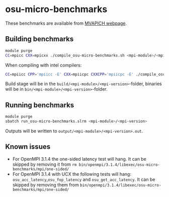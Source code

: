 # osu-micro-benchmarks

These benchmarks are available from [MVAPICH webpage](http://mvapich.cse.ohio-state.edu/benchmarks).

## Building benchmarks

```sh
module purge
CC=mpicc CXX=mpicxx ./compile_osu-micro-benchmarks.sh <mpi-module>/<mpi-version>
```

When compiling with intel compilers:

```sh
CC=mpiicc CPP='mpiicc -E' CXX=mpiicpc CXXCPP='mpiicpc -E' ./compile_osu-micro-benchmarks.sh intel-parallel-studio/<intel parallel studio version>
```

Build stage will be in the `build/<mpi-module>/<mpi-version>`-folder,
binaries will be in `bin/<mpi-module>/<mpi-version>`-folder.

## Running benchmarks

```sh
module purge
sbatch run_osu-micro-benchmarks.slrm <mpi-module>/<mpi-version>
```

Outputs will be written to `output/<mpi-module>/<mpi-version>.out`.

## Known issues

- For OpenMPI 3.1.4 the one-sided latency test will hang. It can be skipped by removing it from `rm bin/openmpi/3.1.4/libexec/osu-micro-benchmarks/mpi/one-sided/`
- For OpenMPI 3.1.4 with UCX the following tests will hang: `osu_acc_latency`,`osu_fop_latency` and `osu_get_acc_latency`. It can be skipped by removing them from `bin/openmpi/3.1.4/libexec/osu-micro-benchmarks/mpi/one-sided/`


